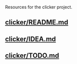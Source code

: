 Resources for the clicker project.

## [clicker/README.md](clicker/README.md)
## [clicker/IDEA.md](clicker/IDEA.md)
## [clicker/TODO.md](clicker/TODO.md)


